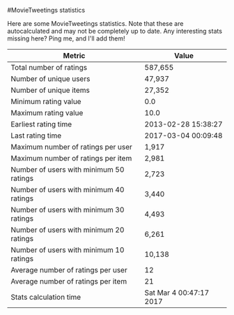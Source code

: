 #MovieTweetings statistics

Here are some MovieTweetings statistics. Note that these are autocalculated and may not be completely up to date. Any interesting stats missing here? Ping me, and I'll add them!

Metric | Value
--- | ---
Total number of ratings                 | 587,655
Number of unique users                  | 47,937
Number of unique items                  | 27,352
Minimum rating value                    | 0.0
Maximum rating value                    | 10.0
Earliest rating time                    | 2013-02-28 15:38:27
Last rating time                        | 2017-03-04 00:09:48
Maximum number of ratings per user      | 1,917
Maximum number of ratings per item      | 2,981
Number of users with minimum 50 ratings | 2,723
Number of users with minimum 40 ratings | 3,440
Number of users with minimum 30 ratings | 4,493
Number of users with minimum 20 ratings | 6,261
Number of users with minimum 10 ratings | 10,138
Average number of ratings per user      | 12
Average number of ratings per item      | 21
Stats calculation time                  | Sat Mar  4 00:47:17 2017

